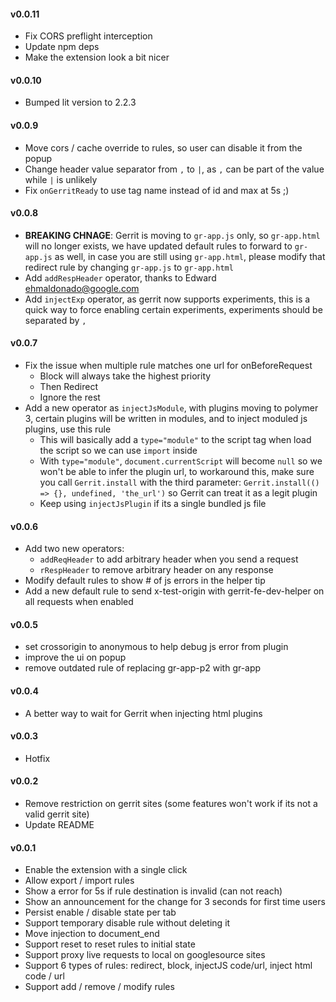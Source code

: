 #### v0.0.11

- Fix CORS preflight interception
- Update npm deps
- Make the extension look a bit nicer

#### v0.0.10

- Bumped lit version to 2.2.3

#### v0.0.9

- Move cors / cache override to rules, so user can disable it from the popup
- Change header value separator from `,` to `|`, as `,` can be part of the value while `|` is unlikely
- Fix `onGerritReady` to use tag name instead of id and max at 5s ;)

#### v0.0.8

- **BREAKING CHNAGE**: Gerrit is moving to `gr-app.js` only, so `gr-app.html` will no longer exists, we have updated default rules to forward to `gr-app.js` as well, in case you are still using `gr-app.html`, please modify that redirect rule by changing `gr-app.js` to `gr-app.html`
- Add `addRespHeader` operator, thanks to Edward <ehmaldonado@google.com>
- Add `injectExp` operator, as gerrit now supports experiments, this is a quick way to force enabling certain experiments, experiments should be separated by `,`

#### v0.0.7

- Fix the issue when multiple rule matches one url for onBeforeRequest
  - Block will always take the highest priority
  - Then Redirect
  - Ignore the rest
- Add a new operator as `injectJsModule`, with plugins moving to polymer 3, certain plugins will be written in modules, and to inject moduled js plugins, use this rule
  - This will basically add a `type="module"` to the script tag when load the script so we can use `import` inside
  - With `type="module"`, `document.currentScript` will become `null` so we won't be able to infer the plugin url, to workaround this, make sure you call `Gerrit.install` with the third parameter: `Gerrit.install(() => {}, undefined, 'the_url')` so Gerrit can treat it as a legit plugin
  - Keep using `injectJsPlugin` if its a single bundled js file

#### v0.0.6

- Add two new operators:
  - `addReqHeader` to add arbitrary header when you send a request
  - `rRespHeader` to remove arbitrary header on any response
- Modify default rules to show # of js errors in the helper tip
- Add a new default rule to send x-test-origin with gerrit-fe-dev-helper on all requests when enabled

#### v0.0.5

- set crossorigin to anonymous to help debug js error from plugin
- improve the ui on popup
- remove outdated rule of replacing gr-app-p2 with gr-app

#### v0.0.4

- A better way to wait for Gerrit when injecting html plugins

#### v0.0.3

- Hotfix

#### v0.0.2

- Remove restriction on gerrit sites (some features won't work if its not a valid gerrit site)
- Update README

#### v0.0.1

- Enable the extension with a single click
- Allow export / import rules
- Show a error for 5s if rule destination is invalid (can not reach)
- Show an announcement for the change for 3 seconds for first time users
- Persist enable / disable state per tab
- Support temporary disable rule without deleting it
- Move injection to document_end
- Support reset to reset rules to initial state
- Support proxy live requests to local on googlesource sites
- Support 6 types of rules: redirect, block, injectJS code/url, inject html code / url
- Support add / remove / modify rules
